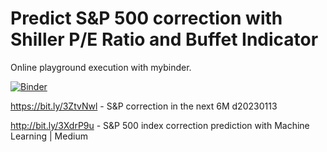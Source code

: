 # Predict S&P 500 correction with Shiller P/E Ratio and Buffet Indicator

Online playground execution with mybinder.

[![Binder](https://mybinder.org/badge_logo.svg)](https://mybinder.org/v2/gh/itsergiu/Predict-S-P-500-correction-with-Shiller-PE-Ratio/HEAD)

 
https://bit.ly/3ZtvNwl - S&P correction in the next 6M d20230113

http://bit.ly/3XdrP9u - S&P 500 index correction prediction with Machine Learning | Medium
